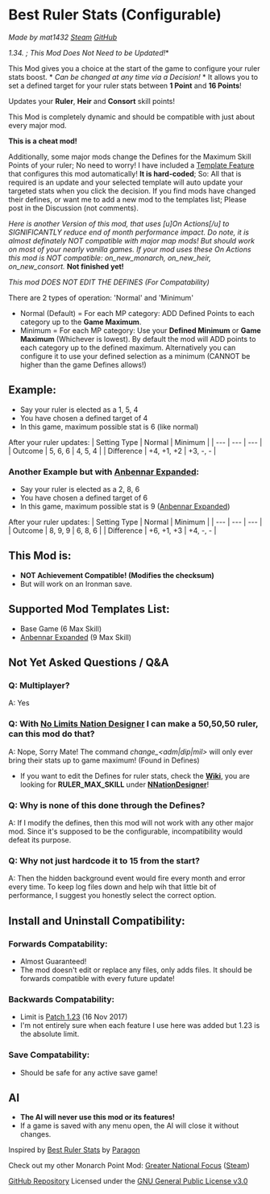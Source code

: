 # Best Ruler Stats (Configurable)
*Made by mat1432 [Steam](https://steamcommunity.com/id/mat1432/) [GitHub](https://github.com/mat1432)*

**1.34.* ; This Mod Does Not Need to be Updated!**

This Mod gives you a choice at the start of the game to configure your ruler stats boost. * *Can be changed at any time via a Decision!* *
It allows you to set a defined target for your ruler stats between **1 Point** and **16 Points**!

Updates your **Ruler**, **Heir** and **Consort** skill points!

This Mod is completely dynamic and should be compatible with just about every major mod.

**This is a cheat mod!**

Additionally, some major mods change the Defines for the Maximum Skill Points of your ruler; No need to worry!
I have included a [Template Feature](/Mod%20Template%20Codes.md) that configures this mod automatically! **It is hard-coded**; So:
All that is required is an update and your selected template will auto update your targeted stats when you click the decision.
If you find mods have changed their defines, or want me to add a new mod to the templates list; Please post in the Discussion (not comments).

*Here is another Version of this mod, that uses [u]On Actions[/u] to SIGNIFICANTLY reduce end of month performance impact.*
*Do note, it is almost definately NOT compatible with major map mods! But should work on most of your nearly vanilla games.*
*If your mod uses these On Actions this mod is NOT compatible: on_new_monarch, on_new_heir, on_new_consort.*
**Not finished yet!**

*This mod DOES NOT EDIT THE DEFINES (For Compatability)*

There are 2 types of operation: 'Normal' and 'Minimum'
- Normal (Default) = For each MP category: ADD Defined Points to each category up to the **Game Maximum**.
- Minimum = For each MP category: Use your **Defined Minimum** or **Game Maximum** (Whichever is lowest).
By default the mod will ADD points to each category up to the defined maximum.
Alternatively you can configure it to use your defined selection as a minimum (CANNOT be higher than the game Defines allows!)

## Example:
- Say your ruler is elected as a 1, 5, 4
- You have chosen a defined target of 4
- In this game, maximum possible stat is 6 (like normal)

After your ruler updates:
| Setting Type | Normal     | Minimum  |
| ---          | ---        | ---      |
| Outcome      | 5, 6, 6    | 4, 5, 4  |
| Difference   | +4, +1, +2 | +3, -, - |

### Another Example but with [Anbennar Expanded](https://steamcommunity.com/sharedfiles/filedetails/?id=2422633137):
- Say your ruler is elected as a 2, 8, 6
- You have chosen a defined target of 6
- In this game, maximum possible stat is 9 ([Anbennar Expanded](https://steamcommunity.com/sharedfiles/filedetails/?id=2422633137))

After your ruler updates:
| Setting Type | Normal     | Minimum  |
| ---          | ---        | ---      |
| Outcome      | 8, 9, 9    | 6, 8, 6  |
| Difference   | +6, +1, +3 | +4, -, - |

## This Mod is:
- **NOT Achievement Compatible! (Modifies the checksum)**
- But will work on an Ironman save.

## Supported Mod Templates List:
- Base Game (6 Max Skill)
- [Anbennar Expanded](https://steamcommunity.com/sharedfiles/filedetails/?id=2422633137) (9 Max Skill)

## Not Yet Asked Questions / Q&A
### Q: Multiplayer?
A: Yes
### Q: With [No Limits Nation Designer](https://steamcommunity.com/sharedfiles/filedetails/?id=1528959434) I can make a 50,50,50 ruler, can this mod do that?
A: Nope, Sorry Mate! The command *change_<adm|dip|mil>* will only ever bring their stats up to game maximum! (Found in Defines)
* If you want to edit the Defines for ruler stats, check the [**Wiki**](https://eu4.paradoxwikis.com/Defines), you are looking for **RULER_MAX_SKILL** under [**NNationDesigner**](https://eu4.paradoxwikis.com/Defines#NNationDesigner)!
### Q: Why is none of this done through the Defines?
A: If I modify the defines, then this mod will not work with any other major mod. Since it's supposed to be the configurable, incompatibility would defeat its purpose.
### Q: Why not just hardcode it to 15 from the start?
A: Then the hidden background event would fire every month and error every time. To keep log files down and help wih that little bit of performance, I suggest you honestly select the correct option.

## Install and Uninstall Compatibility:
### Forwards Compatability:
- Almost Guaranteed!
- The mod doesn't edit or replace any files, only adds files. It should be forwards compatible with every future update!
### Backwards Compatability:
- Limit is [Patch 1.23](https://eu4.paradoxwikis.com/Patch_1.23) (16 Nov 2017)
- I'm not entirely sure when each feature I use here was added but 1.23 is the absolute limit.
### Save Compatability:
- Should be safe for any active save game!

## AI
- **The AI will never use this mod or its features!**
- If a game is saved with any menu open, the AI will close it without changes.

Inspired by [Best Ruler Stats](https://steamcommunity.com/sharedfiles/filedetails/?id=625725145) by [Paragon](https://steamcommunity.com/id/paragonnnnnnn)

Check out my other Monarch Point Mod: [Greater National Focus](https://github.com/mat1432/greater_national_focus) ([Steam](https://steamcommunity.com/sharedfiles/filedetails/?id=2905801426))

[GitHub Repository](/../../)
Licensed under the [GNU General Public License v3.0](/LICENSE)
